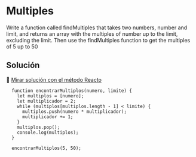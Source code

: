 # Multiples

Write a function called findMultiples that takes two numbers, number and limit, and returns an array with the multiples of number up to the limit, excluding the limit.
Then use the findMultiples function to get the multiples of 5 up to 50

## Solución

🔗 [ Mirar solución con el método Reacto ](../js/06-multiples.js)

```
  function encontrarMultiplos(numero, limite) {
    let multiplos = [numero];
    let multiplicador = 2;
    while (multiplos[multiplos.length - 1] < limite) {
      multiplos.push(numero * multiplicador);
      multiplicador += 1;
    }
    multiplos.pop();
    console.log(multiplos);
  }

  encontrarMultiplos(5, 50);

```
